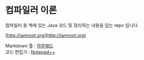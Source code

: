 컴파일러 이론
===============

컴파일러 용 책에 있는 Java 코드 및 정리하는 내용을 담는 repo 입니다.

[http://iamroot.org](http://iamroot.org)


Markdown 툴 : [하루패드](http://pad.haroopress.com/user.html) </br>
코드 편집기 : [Notepad++](http://notepad-plus-plus.org/)
